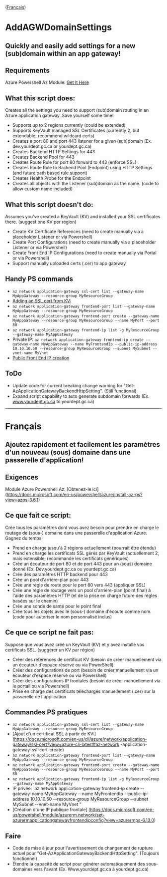 ([Français](#français))

# AddAGWDomainSettings #

## Quickly and easily add settings for a new (sub)domain within an app gateway! ##

## Requirements ##

Azure Powershell Az Module: [Get It Here](https://docs.microsoft.com/en-us/powershell/azure/install-az-ps?view=azps-3.6.1)

## What this script does: ##

Creates all the settings you need to support (sub)domain routing in an Azure application gateway. Save yourself some time!

* Supports up to 2 regions currently (could be extended)
* Supports KeyVault managed SSL Certificates (currently 2, but extendable; recommend wildcard certs)
* Creates a port 80 and port 443 listener for a given (sub)domain (Ex. dev.yourdept.gc.ca or yourdept.gc.ca)
* Creates Backend HTTP Settings for 443
* Creates Backend Pool for 443
* Creates Route Rule for port 80 forward to 443 (enforce SSL)
* Creates Route Rule to Backend Pool (Endpoint) using HTTP Settings (and future path based rule support)
* Creates Health Probe for the Endpoint
* Creates all objects with the Listener (sub)domain as the name. (code to allow custom name included)

## What this script doesn't do: ##

Assumes you've created a KeyVault (KV) and installed your SSL certificates there. (suggest one KV per region)

* Create KV Certificate References (need to create manually via a placeholder Listener or via Powershell)
* Create Port Configurations (need to create manually via a placeholder Listener or via Powershell)
* Create Front End IP Configurations (need to create manually via Portal or via Powershell)
* Support manually uploaded certs (.cer) to app gateway

## Handy PS commands ##

* `az network application-gateway ssl-cert list --gateway-name MyAppGateway --resource-group MyResourceGroup`
* [Adding an SSL cert from KV:](https://docs.microsoft.com/en-us/cli/azure/network/application-gateway/ssl-cert?view=azure-cli-latest#az-network-application-gateway-ssl-cert-create)
* `az network application-gateway frontend-port list --gateway-name MyAppGateway --resource-group MyResourceGroup`
* `az network application-gateway frontend-port create --gateway-name MyAppGateway --resource-group MyResourceGroup --name MyPort --port 80`
* `az network application-gateway frontend-ip list -g MyResourceGroup --gateway-name MyAppGateway`
* Private IP: `az network application-gateway frontend-ip create --gateway-name MyAppGateway --name MyFrontendIp --public-ip-address 10.10.10.50 --resource-group MyResourceGroup --subnet MySubnet --vnet-name MyVnet`
* [Public Front End IP creation](https://docs.microsoft.com/en-us/powershell/module/azurerm.network/set-azurermapplicationgatewayfrontendipconfig?view=azurermps-6.13.0)

## ToDo ##

* Update code for current breaking change warning for "Get-AzApplicationGatewayBackendHttpSetting". (Still functional)
* Expand script capability to auto generate subdomain forwards (Ex. www.yourdept.gc.ca to yourdept.gc.ca)

---
# Français

## Ajoutez rapidement et facilement les paramètres d'un nouveau (sous) domaine dans une passerelle d'application! ##

## Exigences ##

Module Azure Powershell Az: [Obtenez-le ici] (https://docs.microsoft.com/en-us/powershell/azure/install-az-ps?view=azps-3.6.1)

## Ce que fait ce script: ##

Crée tous les paramètres dont vous avez besoin pour prendre en charge le routage de (sous-) domaine dans une passerelle d'application Azure. Gagnez du temps!

* Prend en charge jusqu'à 2 régions actuellement (pourrait être étendu)
* Prend en charge les certificats SSL gérés par KeyVault (actuellement 2, mais extensible; recommande les certificats génériques)
* Crée un écouteur de port 80 et de port 443 pour un (sous) domaine donné (Ex. Dev.yourdept.gc.ca ou yourdept.gc.ca)
* Crée des paramètres HTTP backend pour 443
* Crée un pool d'arrière-plan pour 443
* Crée une règle de route pour le port 80 vers 443 (appliquer SSL)
* Crée une règle de routage vers un pool d'arrière-plan (point final) à l'aide des paramètres HTTP (et de la prise en charge future des règles basées sur le chemin)
* Crée une sonde de santé pour le point final
* Crée tous les objets avec le (sous-) domaine d'écoute comme nom. (code pour autoriser le nom personnalisé inclus)

## Ce que ce script ne fait pas: ##

Suppose que vous avez créé un KeyVault (KV) et y avez installé vos certificats SSL. (suggérer un KV par région)

* Créer des références de certificat KV (besoin de créer manuellement via un écouteur d'espace réservé ou via PowerShell)
* Créer des configurations de port (besoin de créer manuellement via un écouteur d'espace réservé ou via Powershell)
* Créer des configurations IP frontales (besoin de créer manuellement via le portail ou via Powershell)
* Prise en charge des certificats téléchargés manuellement (.cer) sur la passerelle de l'application

## Commandes PS pratiques ##

* `az network application-gateway ssl-cert list --gateway-name MyAppGateway --resource-group MyResourceGroup`
* [Ajout d'un certificat SSL à partir de KV:] (https://docs.microsoft.com/en-us/cli/azure/network/application-gateway/ssl-cert?view=azure-cli-latest#az-network -application-gateway-ssl-cert-create)
* `az network application-gateway frontend-port list --gateway-name MyAppGateway --resource-group MyResourceGroup`
* `az network application-gateway frontend-port create --gateway-name MyAppGateway --resource-group MyResourceGroup --name MyPort --port 80`
* `az network application-gateway frontend-ip list -g MyResourceGroup --gateway-name MyAppGateway`
* IP privée: `az network application-gateway frontend-ip create --gateway-name MyAppGateway --name MyFrontendIp --public-ip-address 10.10.10.50 --resource-group MyResourceGroup --subnet MySubnet --vnet-name MyVnet "
* [Création d'une IP publique frontale] (https://docs.microsoft.com/en-us/powershell/module/azurerm.network/set-azurermapplicationgatewayfrontendipconfig?view=azurermps-6.13.0)

## Faire ##

* Code de mise à jour pour l'avertissement de changement de rupture actuel pour "Get-AzApplicationGatewayBackendHttpSetting". (Toujours fonctionnel)
* Étendre la capacité de script pour générer automatiquement des sous-domaines vers l'avant (Ex. Www.yourdept.gc.ca à yourdept.gc.ca)